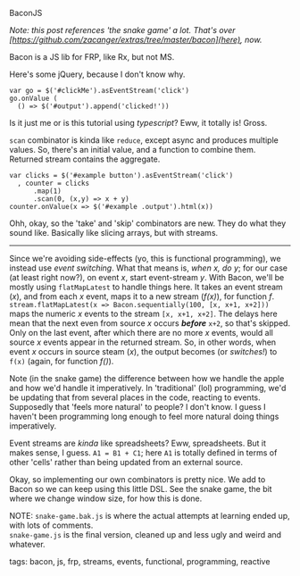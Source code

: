 BaconJS

_Note: this post references 'the snake game' a lot. That's over  
[https://github.com/zacanger/extras/tree/master/bacon](here), now._

Bacon is a JS lib for FRP, like Rx, but not MS.

Here's some jQuery, because I don't know why.


    var go = $('#clickMe').asEventStream('click')
    go.onValue (
      () => $('#output').append('clicked!'))


Is it just me or is this tutorial using _typescript_? Eww, it totally is! Gross.

`scan` combinator is kinda like `reduce`, except async and produces multiple values. So, there's an initial value,
and a function to combine them. Returned stream contains the aggregate.

    var clicks = $('#example button').asEventStream('click')
      , counter = clicks
          .map(1)
          .scan(0, (x,y) => x + y)
    counter.onValue(x => $('#example .output').html(x))

Ohh, okay, so the 'take' and 'skip' combinators are new. They do what they sound like. Basically like slicing
arrays, but with streams.

--------


Since we're avoiding side-effects (yo, this is functional programming), we instead use _event switching_. What that
means is, _when x, do y_; for our case (at least right now?), on event _x_, start event-stream _y_. With Bacon,
we'll be mostly using `flatMapLatest` to handle things here. It takes an event stream (_x_), and from each _x_ event,
maps it to a new stream (_f(x)_), for function _f_. `stream.flatMapLatest(x => Bacon.sequentially(100, [x, x+1, x+2]))`
maps the numeric _x_ events to the stream `[x, x+1, x+2]`. The delays here mean that the next even from source _x_
occurs _**before**_ `x+2`, so that's skipped. Only on the last event, after which there are no more _x_ events, would
all source _x_ events appear in the returned stream. So, in other words, when event _x_ occurs in source steam (_x_),
the output becomes (or _switches!_) to `f(x)` (again, for function _f()_).

Note (in the snake game) the difference between how we handle the apple and how we'd handle it imperatively.
In 'traditional' (lol) programming, we'd be updating that from several places in the code, reacting to events.
Supposedly that 'feels more natural' to people? I don't know. I guess I haven't been programming long enough to
feel more natural doing things imperatively.

Event streams are _kinda_ like spreadsheets? Eww, spreadsheets. But it makes sense, I guess. `A1 = B1 + C1`; here
`A1` is totally defined in terms of other 'cells' rather than being updated from an external source.

Okay, so implementing our own combinators is pretty nice. We add to Bacon so we can keep using this little DSL. See
the snake game, the bit where we change window size, for how this is done.

NOTE: `snake-game.bak.js` is where the actual attempts at learning ended up, with lots of comments.  
`snake-game.js` is the final version, cleaned up and less ugly and weird and whatever.

tags: bacon, js, frp, streams, events, functional, programming, reactive

